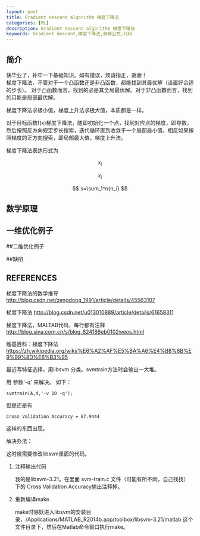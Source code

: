 ```yaml
---
layout: post
title: Gradient descent algorithm 梯度下降法
categories: [ML]
description: Gradient descent algorithm 梯度下降法
keywords: Gradient descent,梯度下降法,泰勒公式,代码
---
```


## 简介
快毕业了，补牢一下基础知识。如有错误，烦请指正，谢谢！   <br />
梯度下降法，不管对于一个凸函数还是非凸函数，都能找到其最优解（设置好合适的步长）。
对于凸函数而言，找到的必是其全局最优解。对于非凸函数而言，找到的只能是局部最优解。

梯度下降法求极小值，梯度上升法求极大值，本质都是一样。

对于目标函数f(x)梯度下降法，随即初始化一个点，找到对应点的梯度，即导数，然后按照反方向规定步长搜索，迭代循环直到收敛于一个局部最小值。相反如果按照梯度的正方向搜索，即局部最大值，梯度上升法。

梯度下降法表达形式为

$$ x_i $$


$$ x_i $$

$$
s=\sum_1^n{n_i}
$$

## 数学原理

## 一维优化例子

##二维优化例子

##缺陷

## REFERENCES

梯度下降法的数学推导
http://blog.csdn.net/zengdong_1991/article/details/45563107

梯度下降法
http://blog.csdn.net/u013010889/article/details/61658311

梯度下降法，MALTAB代码，每行都有注释
http://blog.sina.com.cn/s/blog_824188eb0102weos.html

维基百科：梯度下降法
https://zh.wikipedia.org/wiki/%E6%A2%AF%E5%BA%A6%E4%B8%8B%E9%99%8D%E6%B3%95




最近写特征选择，用libsvm 分类。svmtrain方法时会输出一大堆。

用 参数'-q' 来解决。 如下：

```
svmtrain(A,d,'-v 10 -q'); 
```
但是还是有 
```
Cross Validation Accuracy = 87.9444
```
这样的东西出现。

解决办法：

这时候需要修改libsvm里面的代码。

1. 注释输出代码


    我的是libsvm-3.21。在里面 svm-train.c 文件（可能有所不同，自己找找）下的 Cross Validation Accuracy输出注释掉。

2. 重新编译make


    make时除妖进入libsvm的安装目录，/Applications/MATLAB_R2014b.app/toolbox/libsvm-3.21/matlab 这个文件目录下，然后在Matlab命令窗口执行make。



